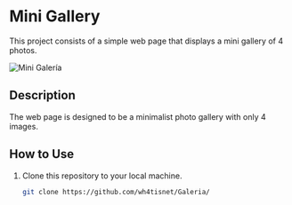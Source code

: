 # Mini Gallery

This project consists of a simple web page that displays a mini gallery of 4 photos.

![Mini Galería](https://github.com/user-attachments/assets/debb8459-cd73-4f0b-9e94-011788f04d47)

## Description

The web page is designed to be a minimalist photo gallery with only 4 images.

## How to Use

1. Clone this repository to your local machine.
   ```bash
   git clone https://github.com/wh4tisnet/Galeria/
